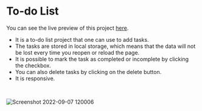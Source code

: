 # To-do List
You can see the live preview of this project [here](https://ayushnagarcodes.github.io/To-do-List/).
- It is a to-do list project that one can use to add tasks.
- The tasks are stored in local storage, which means that the data will not be lost every time you reopen or reload the page.
- It is possible to mark the task as completed or incomplete by clicking the checkbox.
- You can also delete tasks by clicking on the delete button.
- It is responsive.
<br />

![Screenshot 2022-09-07 120006](https://user-images.githubusercontent.com/75565512/188805551-9a7c031d-f7b0-4a54-80c3-ca44a5f23f9c.png)
